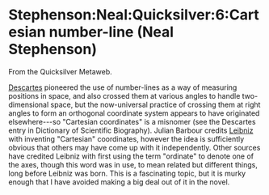 
# Stephenson:Neal:Quicksilver:6:Cartesian number-line (Neal Stephenson)

From the Quicksilver Metaweb.

[Descartes](/rene-descartes) pioneered the use of
number-lines as a way of measuring positions in space, and also
crossed them at various angles to handle two-dimensional space, but
the now-universal practice of crossing them at right angles to form an
orthogonal coordinate system appears to have originated elsewhere---so
"Cartesian coordinates" is a misnomer (see the Descartes entry in
Dictionary of Scientific Biography). Julian Barbour credits [Leibniz](/gottfried-wilhelm-von-leibniz)
with inventing "Cartesian" coordinates, however the idea is sufficiently
obvious that others may have come up with it independently. Other
sources have credited Leibniz with first using the term "ordinate" to
denote one of the axes, though this word was in use, to mean related
but different things, long before Leibniz was born. This is a
fascinating topic, but it is murky enough that I have avoided making a
big deal out of it in the novel.
